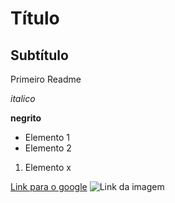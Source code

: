 # Título 

## Subtítulo

Primeiro Readme 

*italico*

**negrito**

- Elemento 1
- Elemento 2

1) Elemento x

[Link para o google](https://www.google.com)
![Link da imagem](https://yt3.ggpht.com/eV-iJ4I3j50gYcTu3C_sXyJ7T2LGgIN2RF3AloMkuV2YeNIlNNyyxya0_IPOJWgUyiJ3Mg3q6w=s88-c-k-c0x00ffffff-no-rj)